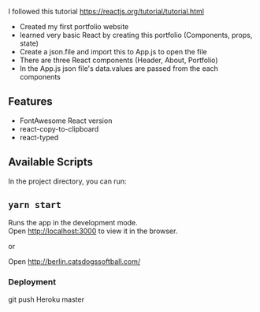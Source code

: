 I followed this tutorial https://reactjs.org/tutorial/tutorial.html

- Created my first portfolio website
- learned very basic React by creating this portfolio
(Components, props, state)
- Create a json.file and import this to App.js to open the file
- There are three React components
  (Header, About, Portfolio)
- In the App.js json file's data.values are passed from the each components

## Features
- FontAwesome React version
- react-copy-to-clipboard
- react-typed

## Available Scripts

In the project directory, you can run:

## `yarn start`

Runs the app in the development mode.\
Open [http://localhost:3000](http://localhost:3000) to view it in the browser.

or 

Open http://berlin.catsdogssoftball.com/


### Deployment

git push Heroku master


